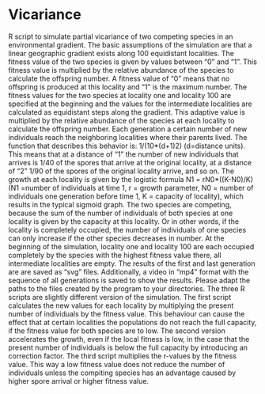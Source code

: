 # Vicariance
R script to simulate partial vicariance of two competing species in an environmental gradient.
The basic assumptions of the simulation are that a linear geographic gradient exists along 100 equidistant localities. The fitness value of the two species is given by values between “0” and “1”. This fitness value is multiplied by the relative abundance of the species to calculate the offspring number. A fitness value of “0” means that no offspring is produced at this locality and “1” is the maximum number. The fitness values for the two species at locality one and locality 100 are specified at the beginning and the values for the intermediate localities are calculated as equidistant steps along the gradient. This adaptive value is multiplied by the relative abundance of the species at each locality to calculate the offspring number. Each generation a certain number of new individuals reach the neighboring localities where their parents lived. The function that describes this behavior is: 1/(10*(d+1)2) (d=distance units). This means that at a distance of “1” the number of new individuals that arrives is 1/40 of the spores that arrive at the original locality, at a distance of “2” 1/90 of the spores of the original locality arrive, and so on. The growth at each locality is given by the logistic formula N1 = rN0*((K-N0)/K) (N1 =number of individuals at time 1, r = growth parameter, N0 = number of individuals one generation before time 1, K = capacity of locality), which results in the typical sigmoid graph. The two species are competing, because the sum of the number of individuals of both species at one locality is given by the capacity at this locality. Or in other words, if the locality is completely occupied, the number of individuals of one species can only increase if the other species decreases in number. At the beginning of the simulation, locality one and locality 100 are each occupied completely by the species with the highest fitness value there, all intermediate localities are empty. The results of the first and last generation are are saved as “svg” files. Additionally, a video in “mp4” format with the sequence of all generations is saved to show the results. Please adapt the paths to the files created by the program to your directories.
The three R scripts are slightly different version of the simulation. The first script calculates the new values for each locality by multiplying the present number of individuals by the fitness value. This behaviour can cause the effect that at certain localities the populations do not reach the full capacity, if the fitness value for both species are to low. The second version accelerates the growth, even if the local fitness is low, in the case that the present number of individuals is below the full capacity by introducing an correction factor. The third script multiplies the r-values by the fitness value. This way a low fitness value does not reduce the number of individuals unless the compiting species has an advantage caused by higher spore arrival or higher fitness value.
